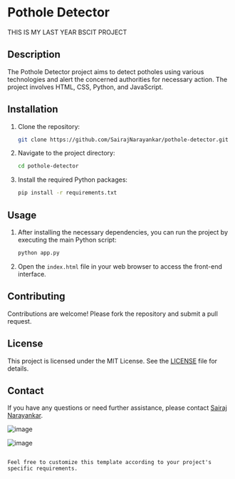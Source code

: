 # Pothole Detector

THIS IS MY LAST YEAR BSCIT PROJECT

## Description

The Pothole Detector project aims to detect potholes using various technologies and alert the concerned authorities for necessary action. The project involves HTML, CSS, Python, and JavaScript.

## Installation

1. Clone the repository:
   ```sh
   git clone https://github.com/SairajNarayankar/pothole-detector.git
   ```
2. Navigate to the project directory:
   ```sh
   cd pothole-detector
   ```
3. Install the required Python packages:
   ```sh
   pip install -r requirements.txt
   ```

## Usage

1. After installing the necessary dependencies, you can run the project by executing the main Python script:
   ```sh
   python app.py
   ```
2. Open the `index.html` file in your web browser to access the front-end interface.

## Contributing

Contributions are welcome! Please fork the repository and submit a pull request.

## License

This project is licensed under the MIT License. See the [LICENSE](LICENSE) file for details.

## Contact

If you have any questions or need further assistance, please contact [Sairaj Narayankar](https://github.com/SairajNarayankar).

![image](https://github.com/user-attachments/assets/2aaac758-fdbe-4b0c-9764-b7cf3b329c99)

![image](https://github.com/user-attachments/assets/993a904a-4778-4403-9ca1-f461923c5260)


```

Feel free to customize this template according to your project's specific requirements.
